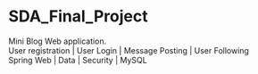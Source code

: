 # SDA_Final_Project
Mini Blog Web application.  
User registration | User Login | Message Posting | User Following  
Spring Web | Data | Security | MySQL  
